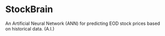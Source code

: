 # StockBrain
An Artificial Neural Network (ANN) for predicting EOD stock prices based on historical data. (A.I.)
